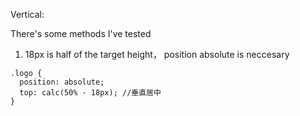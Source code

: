 
Vertical:


There's some methods I've tested


1. 18px is half of the target height， position absolute is neccesary
```
.logo {
  position: absolute;
  top: calc(50% - 18px); //垂直居中
}
```
